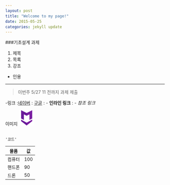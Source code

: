 ```yaml
---
layout: post
title: "Welcome to my page!"
date: 2015-05-25
categories: jekyll update
---
```



###기초설계 과제

1. 제목
2. 목록
3. 강조

- 인용

-------


> 이번주 5/27 11 전까지 과제 제출


-링크
:[네이버](https://www.naver.com "naver's homepage")
: [구글][1]
:   - **인라인 링크**
:   - *참조 링크*


이미지
![alt text](https://github.com/adam-p/markdown-here/raw/master/src/common/images/icon48.png "Logo Title Text 1")



```

'코드'

```

 물품 | 값
-----|----
컴퓨터 | 100
핸드폰 | 90
드론 | 50


[1]: http://www.google.com
